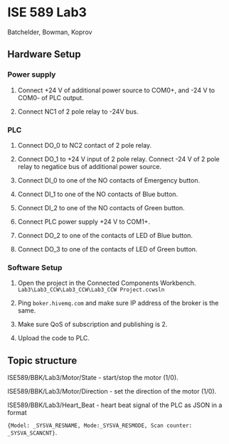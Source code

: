 # ISE 589 Lab3

Batchelder, Bowman, Koprov

## Hardware Setup

### Power supply

1. Connect +24 V of additional power source to COM0+, and -24 V to COM0- of PLC output.

2. Connect NC1 of 2 pole relay to -24V bus.

### PLC

1. Connect DO_0 to NC2 contact of 2 pole relay.

2. Connect DO_1 to +24 V input of 2 pole relay. Connect -24 V of 2 pole relay to negatice bus of additional power source.

3. Connect DI_0 to one of the NO contacts of Emergency button.

4. Connect DI_1 to one of the NO contacts of Blue button.

5. Connect DI_2 to one of the NO contacts of Green button.

6. Connect PLC power supply +24 V to COM1+.

7. Connect DO_2 to one of the contacts of LED of Blue button.

8. Connect DO_3 to one of the contacts of LED of Green button.

### Software Setup

1. Open the project in the Connected Components Workbench.  `Lab3\Lab3_CCW\Lab3_CCW\Lab3_CCW Project.ccwsln`

2. Ping `boker.hivemq.com` and make sure IP address of the broker is the same.

3. Make sure QoS of subscription and publishing is 2.

4. Upload the code to PLC.

## Topic structure

ISE589/BBK/Lab3/Motor/State - start/stop the motor (1/0).

ISE589/BBK/Lab3/Motor/Direction - set the direction of the motor (1/0).

ISE589/BBK/Lab3/Heart_Beat - heart beat signal of the PLC as JSON in a format

```{Model: _SYSVA_RESNAME, Mode:_SYSVA_RESMODE, Scan counter: _SYSVA_SCANCNT}```.
